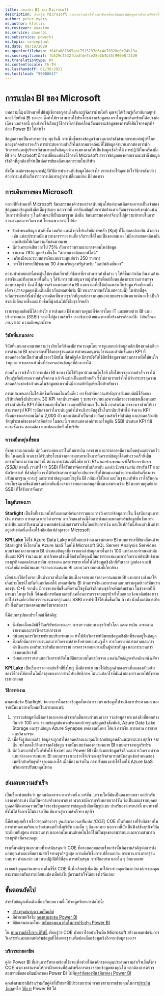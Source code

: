 ```yaml
---
title: การแปลง BI ของ Microsoft
description: เรียนรู้ว่า Microsoft ประสบความสำเร็จในการขับเคลื่อนวัฒนธรรมข้อมูลสำหรับการตัดสินใจทางธุรกิจได้อย่างไร ซึ่งอธิบายกลยุทธ์และวิสัยทัศน์ของพวกเขาสำหรับ BI
author: peter-myers
ms.author: kfollis
ms.reviewer: asaxton
ms.service: powerbi
ms.subservice: powerbi
ms.topic: conceptual
ms.date: 08/19/2020
ms.openlocfilehash: f64fa087665aec7515737d6c4d70328c0c74b13a
ms.sourcegitcommit: fb529c4532fbbdfde7ce28e2b4b35f990e8f21d9
ms.translationtype: MT
ms.contentlocale: th-TH
ms.lasthandoff: 01/30/2021
ms.locfileid: "99088637"
---
```

# <a name="microsofts-bi-transformation"></a>การแปลง BI ของ Microsoft

บทความนี้มุ่งเป้าหมายไปยังผู้เชี่ยวชาญด้านไอทีและผู้จัดการฝ่ายไอที คุณจะได้เรียนรู้เกี่ยวกับกลยุทธ์และวิสัยทัศน์ BI ของเรา ซึ่งทำให้เราสามารถใช้ประโยชน์จากข้อมูลของเราในฐานะสินทรัพย์ได้อย่างต่อเนื่อง นอกจากนี้ คุณยังจะได้เรียนรู้วิธีการที่เราขับเคลื่อนวัฒนธรรมข้อมูลของการตัดสินใจทางธุรกิจด้วย Power BI ให้สำเร็จ

ข้อมูลความเป็นมาบางอย่าง: ทุกวันนี้ การเพิ่มขึ้นของข้อมูลจำนวนมากกำลังส่งผลกระทบต่อผู้บริโภคและธุรกิจอย่างรวดเร็ว การประสบความสำเร็จในสภาพแวดล้อมที่ใช้ข้อมูลจำนวนมากต้องการนักวิเคราะห์และผู้บริหารที่สามารถกลั่นข้อมูลจำนวนมหาศาลให้เป็นข้อมูลเชิงลึกได้ การปฏิวัติในเครื่องมือ BI ของ Microsoft มีการเปลี่ยนแปลงวิธีการที่ Microsoft สำรวจข้อมูลของพวกเขาและเข้าถึงข้อมูลเชิงลึกที่ถูกต้องที่จำเป็นต่อการขับเคลื่อนผลกระทบในบริษัท

ดังนั้น องค์กรของคุณจะปฏิวัติวิธีการทำงานกับข้อมูลได้อย่างไร เราจะช่วยให้คุณเข้าใจวิธีการดังกล่าวด้วยการแบ่งปันเรื่องราวการเดินทางสู่การเปลี่ยนแปลง BI ของเรา

## <a name="microsoft-journey"></a>การเดินทางของ Microsoft

หลายปีที่ผ่านมาที่ Microsoft วัฒนธรรมองค์กรของเราสนับสนุนให้แต่ละคนติดตามความเป็นเจ้าของข้อมูลและข้อมูลเชิงลึกเต็มรูปแบบ นอกจากนี้ เรายังเผชิญกับการต่อต้านทางวัฒนธรรมอย่างหนักแน่นในการทำสิ่งต่าง ๆ ในลักษณะที่เป็นมาตรฐาน ดังนั้น วัฒนธรรมองค์กรจึงนำไปสู่ความท้าทายในการรายงานและการวิเคราะห์ โดยเฉพาะจะนำไปยัง:

- ข้อกำหนดข้อมูล ลำดับชั้น เมตริก และตัวบ่งชี้ประสิทธิภาพหลัก (Kpi) ที่ไม่สอดคล้องกัน ตัวอย่างเช่น แต่ละประเทศมีแนวทางการรายงานเกี่ยวกับรายได้ใหม่เป็นของตนเอง ไม่มีความสอดคล้องกัน และยังก่อให้เกิดความสับสนมากมาย
- นักวิเคราะห์เสียเวลาไป 75% กับการรวบรวมและการคอมไพล์ข้อมูล
- รายงาน 78% ถูกสร้างขึ้นใน "สภาพแวดล้อมออฟไลน์"
- เครื่องมือและระบบการเงินแบบรวมศูนย์กว่า 350 รายการ
- การใช้จ่ายรายปีประมาณ 30 ล้านเหรียญสหรัฐสำหรับ "แอปพลิเคชันเงา"

ความท้าทายเหล่านี้กระตุ้นให้เราคิดเกี่ยวกับวิธีการที่เราสามารถทำสิ่งต่าง ๆ ให้ดีขึ้นกว่าเดิม ทีมงานด้านการเงินและทีมงานภายในอื่น ๆ ได้รับการสนับสนุนจากผู้บริหารเพื่อเปลี่ยนแปลงกระบวนการตรวจสอบทางธุรกิจ ซึ่งนำไปสู่การสร้างแพลตฟอร์ม BI แบบรวมเพื่อให้เกิดแหล่งเก็บข้อมูลจริงเพียงหนึ่งเดียว (เราจะพูดคุยเพิ่มเติมเกี่ยวกับแพลตฟอร์ม BI ของเราภายหลังในบทความนี้) ในท้ายที่สุด นวัตกรรมเหล่านี้นำไปสู่ความคิดเห็นทางธุรกิจที่ถูกแปลงจากมุมมองแบบตารางอันหนาแน่นลงไปเป็นวิชวลเชิงลึกมากขึ้นและง่ายขึ้นที่มุ่งเน้นไปยังธีมธุรกิจหลัก

เราบรรลุผลลัพธ์นี้ได้อย่างไร การส่งมอบ BI แบบรวมศูนย์ที่จัดการโดย IT และขยายด้วย BI แบบบริการตนเอง (SSBI) จะนำไปสู่ความสำเร็จ เราอธิบายด้วยแนวทางที่สร้างสรรค์สองวิธี: _วินัยที่แกนกลาง_ และ _ความยืดหยุ่นที่ขอบ_

### <a name="discipline-at-the-core"></a>วินัยที่แกนกลาง

วินัยที่แกนกลางหมายความว่า ฝ่ายไอทียังคงมีการควบคุมโดยการดูแลแหล่งข้อมูลหลักเพียงแหล่งเดียว การส่งมอบ BI ขององค์กรที่ได้มาตรฐานและการกำหนดอนุกรมวิธานและลำดับชั้นของ KPI ที่สอดคล้องกันเป็นส่วนหนึ่งของวินัยนั้น ที่สำคัญคือ มีการบังคับใช้สิทธิ์ข้อมูลจากส่วนกลางเพื่อให้แน่ใจว่าบุคลากรของเราเท่านั้นที่สามารถอ่านข้อมูลที่ต้องการได้

ก่อนอื่น เราเข้าใจว่าการแปลง BI ของเราไม่ใช่ปัญหาด้านเทคโนโลยี เพื่อให้บรรลุความสำเร็จ เราได้เรียนรู้เพื่อนิยามความสำเร็จก่อน แล้วจึงแปลเป็นเมตริกหลัก ซึ่งไม่สามารถเข้าใจได้ว่าการบรรลุความสอดคล้องของข้อกำหนดในข้อมูลของเรานั้นมีความสำคัญเพียงใดสำหรับเรา

การแปลงของเราไม่ได้เกิดขึ้นทั้งหมดในครั้งเดียว เราจัดลำดับความสำคัญการส่งมอบดัชนีชี้วัดของบริษัทย่อยซึ่งมีประมาณ 30 KPI จากนั้นเราค่อย ๆ ขยายจำนวนและความลึกของขอบเขตเนื้อหาและสร้างลำดับชั้น KPI ที่ซับซ้อนมากขึ้นในช่วงหลายปีที่ผ่านมา ในวันนี้ การดำเนินการของเราช่วยให้เราสามารถสรุป KPI ระดับล่างกว่าในระดับลูกค้าไปจนถึงระดับสูงขึ้นในระดับบริษัทได้ จำนวน KPI ทั้งหมดของเราตอนนี้เกิน 2,000 ตัว และแต่ละตัวเป็นหน่วยวัดความสำเร็จที่สำคัญ และสอดคล้องกับวัตถุประสงค์ขององค์กรอีกด้วย ในขณะนี้ รายงานขององค์กรและโซลูชัน SSBI นำเสนอ KPI ที่มีความชัดเจน สอดคล้อง และปลอดภัยทั่วทั้งบริษัท

### <a name="flexibility-at-the-edge"></a>ความยืดหยุ่นที่ขอบ

ที่ขอบของแกนหลัก นักวิเคราะห์ของเราในทีมการเงิน การขาย และการตลาดมีความยืดหยุ่นและรวดเร็วขึ้น ในตอนนี้ พวกเขาได้รับประโยชน์จากความสามารถในการวิเคราะห์ข้อมูลได้อย่างรวดเร็วยิ่งขึ้น อย่างเป็นทางการมากกว่านี้ สถานการณ์สมมตินี้อธิบายว่า _BI แบบบริการตนเองที่ได้รับการจัดการ (SSBI)_ ตอนนี้ เราเข้าใจว่า SSBI ที่ได้รับการจัดการนั้นเกี่ยวกับ _ผลประโยชน์ร่วมกัน_ สำหรับ IT และนักวิเคราะห์ ที่สำคัญคือ เราได้รับประสบการณ์เกี่ยวกับการปรับให้เหมาะสมด้วยการผลักดันเรื่องการปรับมาตรฐาน ความรู้ และการนำข้อมูลและโซลูชัน BI กลับมาใช้ใหม่ และในฐานะบริษัท เราได้รับคุณประโยชน์มากขึ้นด้วยเช่นเดียวกันเนื่องจากเราพบความสมดุลที่เหมาะสมระหว่าง BI แบบรวมศูนย์และ SSBI ที่ได้รับการจัดการ

### <a name="our-solution"></a>โซลูชันของเรา

**Starlight** เป็นชื่อที่เรามอบให้กับแพลตฟอร์มการรวมและการวิเคราะห์ข้อมูลภายใน ซึ่งสนับสนุนการเงิน การขาย การตลาด และวิศวกรรม ภารกิจของส่วนนี้คือการส่งมอบแพลตฟอร์มข้อมูลที่แข็งแกร่ง แบ่งปัน และปรับขนาดได้ แพลตฟอร์มดังกล่าวสร้างขึ้นโดยฝ่ายการเงิน และในทักวันนี้ยังคงดำเนินการอยู่อย่างต่อเนื่องโดยใช้ผลิตภัณฑ์ล่าสุดของ Microsoft

**KPI Lake** ไม่ใช่ Azure Data Lake แต่เป็นแบบจำลองความหมาย BI แบบตารางที่ขับเคลื่อนด้วย Starlight ซึ่งโฮสต์ใน Azure IaaS โดยใช้ Microsoft SQL Server Analysis Services แบบจำลองความหมาย BI นำเสนอข้อมูลที่มาจากแหล่งข้อมูลภายในกว่า 100 แหล่งและกำหนดลำดับชั้นและ KPI จำนวนมาก ภารกิจของส่วนนี้คือช่วยให้คุณมีทีมการรายงานและการวิเคราะห์ประสิทธิภาพทางธุรกิจตลอดด้านการเงิน การตลาด และการขาย เพื่อให้ได้ข้อมูลเชิงลึกที่ทันเวลา ถูกต้อง และมีประสิทธิภาพดีผ่านแบบจำลองความหมาย BI แบบรวมจากแหล่งที่เกี่ยวข้อง

เมื่อนำมาใช้ครั้งแรก เป็นช่วงเวลาที่น่าตื่นเต้นเนื่องจากแบบจำลองความหมาย BI แบบตารางส่งผลให้เกิดประโยชน์ในทันทีและวัดผลได้ แพลตฟอร์ม BI ด้านการเงินและการตลาดแบบรวมศูนย์เวอร์ชันแรกของรุ่น C+E จากนั้น มีการขยายเพิ่มขึ้นเพื่อรวมโซลูชันเชิงลึกทางธุรกิจเพิ่มเติมเข้ามา ในช่วงหกปีที่ผ่านมา ในทุกวันนี้ ก็ยังคงมีการพัฒนาและขับเคลื่อนการตรวจสอบธุรกิจทั่วโลกและเชิงพาณิชย์ของเราต่อไป เช่นเดียวกับการรายงานมาตรฐานและ SSBI การปรับใช้ได้เพิ่มขึ้นเป็น 5 เท่า นับตั้งแต่มีการเปิดตัว ซึ่งเกินความคาดหมายครั้งแรกของเรา

นี่คือบทสรุปของประโยชน์ที่สำคัญ:

- ซึ่งขับเคลื่อนดัชนีชี้วัดบริษัทย่อยของเรา การตรวจสอบทางธุรกิจทั่วโลก และการเงิน การตลาด รายงานและการวิเคราะห์การขาย
- สนับสนุนการวิเคราะห์แบบบริการตนเอง ทำให้นักวิเคราะห์ค้นพบข้อมูลเชิงลึกที่ซ่อนอยู่ในข้อมูล
- ซึ่งผลักดันการรายงานและการวิเคราะห์สำหรับค่าตอบแทนจูงใจ การวิเคราะห์การตลาดและการดำเนินงาน เมตริกประสิทธิภาพการขาย การตรวจสอบความเป็นผู้นำระดับสูง และกระบวนการวางแผนประจำปี
- ส่งมอบการรายงานและวิเคราะห์อัตโนมัติและแบบไดนามิกจาก _แหล่งเก็บข้อมูลจริงเพียงหนึ่งเดียว_

**KPI Lake** เป็นเรื่องราวความสำเร็จที่ยิ่งใหญ่ ซึ่งมักจะนำเสนอให้กับลูกค้าของเราเพื่อแสดงตัวอย่างของวิธีการใช้เทคโนโลยีล่าสุดของเราอย่างมีประสิทธิภาพ ไม่น่าแปลกใจที่มันดังก้องอย่างมากไปยังพวกเขาหลายคน

#### <a name="how-it-works"></a>วิธีการทำงาน

แพลตฟอร์ม Starlight จัดการการไหลของข้อมูลตั้งแต่การรวบรวมข้อมูลไปจนถึงการประมวลผล และจากนั้นแนวทางทั้งหมดในการเผยแพร่:

1. การรวมข้อมูลที่แข็งแกร่งและคล่องตัวจะเกิดขึ้นตามกำหนดเวลา รวมข้อมูลจากแหล่งดิบที่แตกต่างกันกว่า 100 แห่ง ระบบข้อมูลต้นทางประกอบด้วยฐานข้อมูลเชิงสัมพันธ์, Azure Data Lake Storage และฐานข้อมูล Azure Synapse ขอบเขตเนื้อหา ได้แก่ การเงิน การตลาด การขาย และวิศวกรรม
2. เมื่อจัดรูปแบบแล้ว ข้อมูลจะถูกทำให้สอดคล้องและอุดมไปด้วยข้อมูลหลักและตรรกะทางธุรกิจ จากนั้น จะโหลดไปยังตารางคลังข้อมูล จากนั้นแบบจำลองความหมาย BI แบบตารางจะถูกรีเฟรช
3. นักวิเคราะห์ทั่วทั้งบริษัทใช้ Excel และ Power BI เพื่อส่งมอบข้อมูลเชิงลึกและการวิเคราะห์จากแบบจำลองความหมาย BI แบบตาราง และช่วยให้เจ้าของธุรกิจสามารถสนับสนุนข้อกำหนดของเมตริกสำหรับธุรกิจของตนเองได้ เมื่อมีความจำเป็น การปรับขนาดทำได้โดยใช้ Azure IaaS พร้อมการปรับสมดุลโหลด

## <a name="deliver-success"></a>ส่งมอบความสำเร็จ

เป็นเรื่องน่าขบขันว่า ทุกคนต้องการความจริงหนึ่งเวอร์ชัน...ตราบใดที่มันเป็นของพวกเขา แต่สำหรับบางองค์กรแห่ง มันเป็นความจริงของพวกเขา พวกเขามีความจริงหลายเวอร์ชัน ซึ่งเป็นผลมาจากบุคคลบุคคลที่ติดตามความเป็นเจ้าของข้อมูลและการข้อมูลเชิงลึกเต็มรูปแบบ สำหรับองค์กรเหล่านี้ แนวทางที่ยังไม่ได้จัดการนี้ไม่น่าจะเป็นเส้นทางสู่ความสำเร็จทางธุรกิจ

นี่คือเหตุผลที่เราเชื่อว่าคุณต้องการ _ศูนย์แห่งความเป็นเลิศ (COE)_ COE เป็นทีมกลางที่รับผิดชอบในการกำหนดเมตริกและข้อกำหนดทั่วทั้งบริษัท และอื่น ๆ อีกมากมาย นอกจากนี้ยังเป็นฟังก์ชันธุรกิจที่จัดระเบียบกับผู้คน กระบวนการ และคอมโพเนนต์เทคโนโลยีให้เป็นชุดของสมรรถนะและความสามารถทางธุรกิจที่ครอบคลุม

เราเห็นหลักฐานมากมายที่จะสนับสนุนว่า COE ที่ครอบคลุมและแข็งแกร่งนั้นมีความสำคัญต่อการส่งมอบคุณค่าและเพิ่มความสำเร็จทางธุรกิจสูงสุด ความคิดริเริ่มการเปลี่ยนแปลง กระบวนการมาตรฐาน บทบาท คำแนะนำ แนวทางปฏิบัติที่ดีที่สุด การสนับสนุน การฝึกอบรม และอื่น ๆ อีกมากมาย

เราขอเชิญคุณอ่านบทความในซีรี่ส์ COE นี้เพื่อเรียนรู้เพิ่มเติม มาให้เราช่วยคุณค้นหาว่าองค์กรของคุณสามารถยอมรับการเปลี่ยนแปลงเพื่อนำไปสู่ความสำเร็จได้อย่างไรกันเถอะ

## <a name="next-steps"></a>ขั้นตอนถัดไป

สำหรับข้อมูลเพิ่มเติมเกี่ยวกับบทความนี้ โปรดดูทรัพยากรต่อไปนี้:

- [สร้างศูนย์แห่งความเป็นเลิศ](center-of-excellence-establish.md)
- มีคำถามหรือไม่ [ลองถามชุมชน Power BI](https://community.powerbi.com/)
- มีข้อเสนอแนะไหม [สนับสนุนแนวคิดในการปรับปรุง Power BI](https://ideas.powerbi.com/)

ใน [บทความถัดไปของซีรี่ส์นี้](center-of-excellence-establish.md) เรียนรู้ว่า COE ช่วยเราได้อย่างไรเมื่อ Microsoft สร้างแพลตฟอร์มการวิเคราะห์และแพลตฟอร์มข้อมูลที่ได้มาตรฐานเพื่อปลดล็อกข้อมูลเชิงลึกจากข้อมูลของเรา

### <a name="professional-services"></a>บริการสายอาชีพ

คู่ค้า Power BI ที่ผ่านการรับรองพร้อมใช้งานเพื่อช่วยให้องค์กรของคุณประสบความสำเร็จเมื่อตั้งค่า COE พวกเขาสามารถให้การฝึกอบรมที่คุ้มค่าหรือการตรวจสอบข้อมูลของคุณให้ หากต้องการตรวจสอบรายชื่อของพันธมิตรของ Power BI ไปที่[พอร์ทัลของพันธมิตรของ Power BI](https://powerbi.microsoft.com/partners/)

คุณยังสามารถมีส่วนร่วมกับคู่ค้าที่ปรึกษาที่มีประสบการณ์ พวกเขาสามารถช่วยคุณในการ[ประเมิน](https://appsource.microsoft.com/marketplace/consulting-services?product=power-bi&serviceType=assessment&country=ALL&region=ALL) [วัดผล](https://appsource.microsoft.com/marketplace/consulting-services?product=power-bi&serviceType=proof-of-concept&country=ALL&region=ALL)หรือ [วิธีการ](https://appsource.microsoft.com/marketplace/consulting-services?product=power-bi&serviceType=implementation&country=ALL&region=ALL&page=1) Power BI ได้
